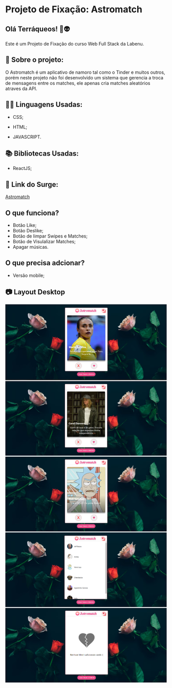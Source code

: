 # Projeto de Fixação: Astromatch

## Olá Terráqueos! 🖖👽

Este é um Projeto de Fixação do curso Web Full Stack da Labenu.

## 💬 Sobre o projeto:

O Astromatch é um aplicativo de namoro tal como o Tinder e muitos outros, porém neste projeto não foi desenvolvido um sistema que gerencia a troca de mensagens entre os matches, ele apenas cria matches aleatórios atraves da API. 

## 👩‍💻 Linguagens Usadas:

* CSS;

* HTML;

* JAVASCRIPT.

## 📚 Bibliotecas Usadas:

* ReactJS;

## 🔗 Link do Surge:

[Astromatch]()

## O que funciona?

* Botão Like;
* Botão Deslike;
* Botão de limpar Swipes e Matches;
* Botão de Visulalizar Matches;
* Apagar músicas.

## O que precisa adcionar?

* Versão mobile;

## 📷 Layout Desktop 

![Captura de tela 01](src/media/Captura%20de%20tela%202022-03-27%20131109.png)
![Captura de tela 02](src/media/Captura%20de%20tela%202022-03-27%20131140.png)
![Captura de tela 03](src/media/Captura%20de%20tela%202022-03-27%20131224.png)
![Captura de tela 04](src/media/Captura%20de%20tela%202022-03-27%20131244.png)
![Captura de tela 05](src/media/Captura%20de%20tela%202022-03-27%20131446.png)
